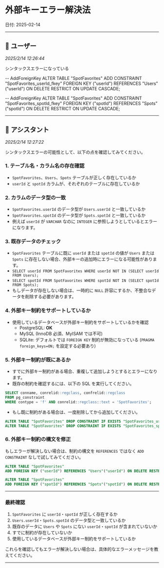 # 外部キーエラー解決法

日付: 2025-02-14

---

## 👤 ユーザー
*2025/2/14 12:26:44*

シンタックスエラーになっている

-- AddForeignKey
ALTER TABLE "SpotFavorites" ADD CONSTRAINT "SpotFavorites_userId_fkey" FOREIGN KEY ("userId") REFERENCES "Users"("userId") ON DELETE RESTRICT ON UPDATE CASCADE;

-- AddForeignKey
ALTER TABLE "SpotFavorites" ADD CONSTRAINT "SpotFavorites_spotId_fkey" FOREIGN KEY ("spotId") REFERENCES "Spots"("spotId") ON DELETE RESTRICT ON UPDATE CASCADE;

---

## 🤖 アシスタント
*2025/2/14 12:27:22*

シンタックスエラーの可能性として、以下の点を確認してみてください。

### 1. **テーブル名・カラム名の存在確認**
- `SpotFavorites`、`Users`、`Spots` テーブルが正しく存在しているか
- `userId` と `spotId` カラムが、それぞれのテーブルに存在しているか

### 2. **カラムのデータ型の一致**
- `SpotFavorites.userId` のデータ型が `Users.userId` と一致しているか
- `SpotFavorites.spotId` のデータ型が `Spots.spotId` と一致しているか
- 例えば `userId` が `VARCHAR` なのに `INTEGER` に参照しようとしているとエラーになります。

### 3. **既存データのチェック**
- `SpotFavorites` テーブルに既に `userId` または `spotId` の値が `Users` または `Spots` に存在しない場合、外部キーの追加時にエラーになる可能性があります。
- `SELECT userId FROM SpotFavorites WHERE userId NOT IN (SELECT userId FROM Users);`
- `SELECT spotId FROM SpotFavorites WHERE spotId NOT IN (SELECT spotId FROM Spots);`
- もしデータが存在しない場合は、一時的に `NULL` 許容にするか、不整合なデータを削除する必要があります。

### 4. **外部キー制約をサポートしているか**
- 使用しているデータベースが外部キー制約をサポートしているかを確認
  - PostgreSQL: **OK**
  - MySQL (InnoDB 必須、MyISAM では不可)
  - SQLite: デフォルトでは `FOREIGN KEY` 制約が無効になっている (`PRAGMA foreign_keys=ON;` を設定する必要あり)

### 5. **外部キー制約が既にあるか**
- すでに外部キー制約がある場合、重複して追加しようとするとエラーになります。
- 既存の制約を確認するには、以下の SQL を実行してください。

```sql
SELECT conname, conrelid::regclass, confrelid::regclass
FROM pg_constraint
WHERE contype = 'f' AND conrelid::regclass::text = 'SpotFavorites';
```

- もし既に制約がある場合は、一度削除してから追加してください。

```sql
ALTER TABLE "SpotFavorites" DROP CONSTRAINT IF EXISTS "SpotFavorites_userId_fkey";
ALTER TABLE "SpotFavorites" DROP CONSTRAINT IF EXISTS "SpotFavorites_spotId_fkey";
```

### 6. **外部キー制約の構文を修正**
もしエラーが解決しない場合は、制約の構文を `REFERENCES` ではなく `ADD CONSTRAINT` なしで試してみてください。

```sql
ALTER TABLE "SpotFavorites"
ADD FOREIGN KEY ("userId") REFERENCES "Users"("userId") ON DELETE RESTRICT ON UPDATE CASCADE;

ALTER TABLE "SpotFavorites"
ADD FOREIGN KEY ("spotId") REFERENCES "Spots"("spotId") ON DELETE RESTRICT ON UPDATE CASCADE;
```

---

### **最終確認**
1. `SpotFavorites` に `userId`・`spotId` が正しく存在するか
2. `Users.userId`・`Spots.spotId` のデータ型と一致しているか
3. 既存のデータに `Users` や `Spots` にない `userId`・`spotId` が含まれていないか
4. すでに制約が存在していないか
5. 使用しているデータベースが外部キー制約をサポートしているか

これらを確認してもエラーが解決しない場合は、具体的なエラーメッセージを教えてください。

---
